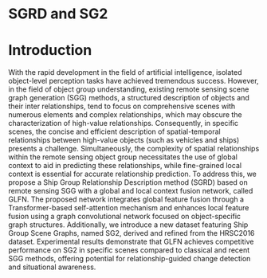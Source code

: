# SGRD and SG2
# Introduction
With the rapid development in the field of artificial intelligence, isolated object-level perception tasks have achieved tremendous success. However, in the field of object group understanding, existing remote sensing scene graph generation (SGG) methods, a structured description of objects and their inter relationships, tend to focus on comprehensive scenes with numerous elements and complex relationships, which may obscure the characterization of high-value relationships. Consequently, in specific scenes, the concise and efficient description of spatial-temporal relationships between high-value objects (such as vehicles and ships) presents a challenge.
    Simultaneously, the complexity of spatial relationships within the remote sensing object group necessitates the use of global context to aid in predicting these relationships, while fine-grained local context is essential for accurate relationship prediction. To address this, we propose a Ship Group Relationship Description method (SGRD) based on remote sensing SGG with a global and local context fusion network, called GLFN. The proposed network integrates global feature fusion through a Transformer-based self-attention mechanism and enhances local feature fusion using a graph convolutional network focused on object-specific graph structures. Additionally, we introduce a new dataset featuring Ship Group Scene Graphs, named SG2, derived and refined from the HRSC2016 dataset. Experimental results demonstrate that GLFN achieves competitive performance on SG2 in specific scenes compared to classical and recent SGG methods, offering potential for relationship-guided change detection and situational awareness.
